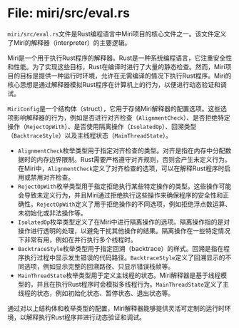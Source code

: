 # File: miri/src/eval.rs

`miri/src/eval.rs`文件是Rust编程语言中Miri项目的核心文件之一。该文件定义了Miri的解释器（interpreter）的主要逻辑。

Miri是一个用于执行Rust程序的解释器。Rust是一种系统编程语言，它注重安全性和性能。为了实现这些目标，Rust在编译时进行了大量的静态检查。然而，Miri项目的目标是提供一种运行时环境，允许在无需编译的情况下执行Rust程序。Miri的核心思想是通过解释器模拟Rust程序在计算机上的行为，以便进行动态验证和调试。

`MiriConfig`是一个结构体（struct），它用于存储Miri解释器的配置选项。这些选项影响解释器的行为，例如是否进行对齐检查（`AlignmentCheck`）、是否拒绝特定操作（`RejectOpWith`）、是否使用隔离操作（`IsolatedOp`）、回溯类型（`BacktraceStyle`）以及主线程状态（`MainThreadState`）。

- `AlignmentCheck`枚举类型用于指定对齐检查的类型。对齐是指在内存中分配数据时的内存边界限制。Rust需要严格遵守对齐规则，否则会产生未定义行为。在Miri中，`AlignmentCheck`定义了对齐检查的选项，可以在解释Rust程序时启用或禁用对齐检查。
- `RejectOpWith`枚举类型用于指定拒绝执行某些特定操作的类型。这些操作可能会导致未定义行为，并且Miri通过拒绝执行这些操作来确保程序的安全性和正确性。`RejectOpWith`定义了用于拒绝操作的不同选项，例如拒绝浮点数运算、未初始化或非法操作等。
- `IsolatedOp`枚举类型定义了在Miri中进行隔离操作的选项。隔离操作指的是对操作进行透明的处理，以避免干扰其他操作的结果。隔离操作在一些特定情况下非常有用，例如在并行执行多个线程时。
- `BacktraceStyle`枚举类型用于指定回溯（backtrace）的样式。回溯是指在程序执行过程中显示发生错误的代码路径。`BacktraceStyle`定义了回溯显示的不同选项，例如显示完整的回溯路径、只显示错误栈帧等。
- `MainThreadState`枚举类型用于定义主线程的状态。Miri解释器是基于线程模型的，并且在执行Rust程序时会模拟多线程行为。`MainThreadState`定义了主线程的状态，例如初始化状态、暂停状态、退出状态等。

通过对以上结构体和枚举类型的配置，Miri解释器能够提供灵活可定制的运行时环境，以解释执行Rust程序并进行动态验证和调试。

